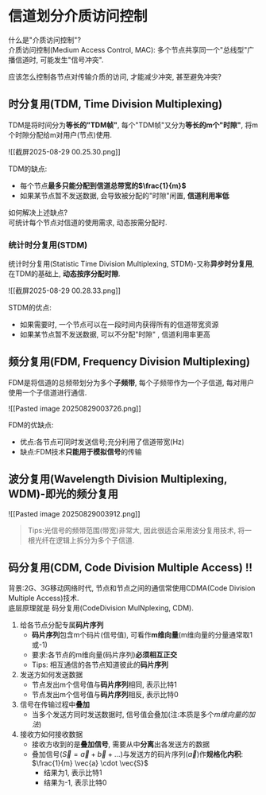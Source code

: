 # 信道划分介质访问控制

什么是"介质访问控制"? <BR>
介质访问控制(Medium Access Control, MAC): 多个节点共享同一个"总线型"广播信道时, 可能发生"信号冲突".

应该怎么控制各节点对传输介质的访问, 才能减少冲突, 甚至避免冲突?

## 时分复用(TDM, Time Division Multiplexing)

TDM是将时间分为**等长的"TDM帧"**, 每个"TDM帧"又分为**等长的m个"时隙"**, 将m个时隙分配给m对用户(节点)使用.

![[截屏2025-08-29 00.25.30.png]]

TDM的缺点:

- 每个节点**最多只能分配到信道总带宽的$\frac{1}{m}$**
- 如果某节点暂不发送数据, 会导致被分配的"时隙"闲置, **信道利用率低**

如何解决上述缺点? <BR>
可统计每个节点对信道的使用需求, 动态按需分配时.

### 统计时分复用(STDM)

统计时分复用(Statistic Time Division Multiplexing, STDM)-又称**异步时分复用**, 在TDM的基础上, **动态按序分配时隙**.

![[截屏2025-08-29 00.28.33.png]]

STDM的优点:

- 如果需要时, 一个节点可以在一段时间内获得所有的信道带宽资源
- 如果某节点暂不发送数据, 可以不分配"时隙" , 信道利用率更高

## 频分复用(FDM, Frequency Division Multiplexing)

FDM是将信道的总频带划分为多个**子频带**, 每个子频带作为一个子信道, 每对用户使用一个子信道进行通信.

![[Pasted image 20250829003726.png]]

FDM的优缺点:

- 优点:各节点可同时发送信号;充分利用了信道带宽(Hz)
- 缺点:FDM技术**只能用于模拟信号**的传输

## 波分复用(Wavelength Division Multiplexing, WDM)-即光的频分复用

![[Pasted image 20250829003912.png]]

> Tips:光信号的频带范围(带宽)非常大, 因此很适合采用波分复用技术, 将一根光纤在逻辑上拆分为多个子信道.

## 码分复用(CDM, Code Division Multiple Access) ‼️

背景:2G、3G移动网络时代, 节点和节点之间的通信常使用CDMA(Code Division Multiple Access)技术. <BR>
底层原理就是 码分复用(CodeDivision MulNplexing, CDM).

1. 给各节点分配专属**码片序列**
   - **码片序列**包含m个码片(信号值), 可看作**m维向量**(m维向量的分量通常取1或-1)
   - 要求:各节点的m维向量(码片序列)**必须相互正交**
   - Tips: 相互通信的各节点知道彼此的**码片序列**
2. 发送方如何发送数据
   - 节点发出m个信号值与**码片序列**相同, 表示比特1
   - 节点发出m个信号值与**码片序列**相反, 表示比特0
3. 信号在传输过程中**叠加**
   - 当多个发送方同时发送数据时, 信号值会叠加(注:本质是多个*m维向量的加法*)
4. 接收方如何接收数据
   - 接收方收到的是**叠加信号**, 需要从中**分离**出各发送方的数据
   - 叠加信号($\vec{S}= \vec{a}+ \vec{b}+ \dots$)与发送方的码片序列($\vec{a}$)作**规格化内积**: $\frac{1}{m} \vec{a} \cdot \vec{S}$
     - 结果为1, 表示比特1
     - 结果为-1, 表示比特0

